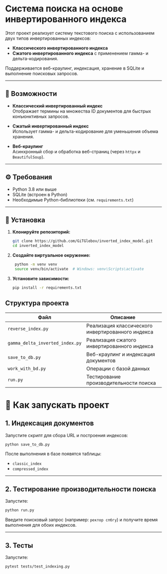 # Система поиска на основе инвертированного индекса

Этот проект реализует систему текстового поиска с использованием двух типов инвертированных индексов:  
- **Классического инвертированного индекса**
- **Сжатого инвертированного индекса** с применением гамма- и дельта-кодирования.

Поддерживается веб-краулинг, индексация, хранение в SQLite и выполнение поисковых запросов.

---

## 📌 Возможности

- **Классический инвертированный индекс**  
  Отображает термины на множества ID документов для быстрых конъюнктивных запросов.

- **Сжатый инвертированный индекс**  
  Использует гамма- и дельта-кодирование для уменьшения объема хранения.

- **Веб-краулинг**  
  Асинхронный сбор и обработка веб-страниц (через `httpx` и `BeautifulSoup`).

---

## ⚙️ Требования

- Python 3.8 или выше  
- SQLite (встроен в Python)  
- Необходимые Python-библиотеки (см. `requirements.txt`)

---

## 🚀 Установка

1. **Клонируйте репозиторий:**
   ```bash
   git clone https://github.com/GiTGlebov/inverted_index_model.git
   cd inverted_index_model
2. **Создайте виртуальное окружение:**
   ```bash
    python -m venv venv
    source venv/bin/activate  # Windows: venv\Scripts\activate
3. **Установите зависимости:**
   ```bash
   pip install -r requirements.txt

## Структура проекта

| Файл                            | Описание                                          |
| ------------------------------- | ------------------------------------------------- |
| `reverse_index.py`              | Реализация классического инвертированного индекса |
| `gamma_delta_inverted_index.py` | Реализация сжатого инвертированного индекса       |
| `save_to_db.py`                 | Веб-краулинг и индексация документов              |
| `work_with_bd.py`               | Операции с базой данных                           |
| `run.py`                        | Тестирование производительности поиска            |

# 📖 Как запускать проект

## 1. Индексация документов

Запустите скрипт для сбора URL и построения индексов:

```bash
python save_to_db.py
```

После выполнения в базе появятся таблицы:
- `classic_index`
- `compressed_index`

---

## 2. Тестирование производительности поиска

Запустите:

```bash
python run.py
```

Введите поисковый запрос (например: `ректор спбгу`) и получите время выполнения для обоих индексов.

---

## 3. Тесты

Запустите:

```bash
pytest tests/test_indexing.py
```

   
